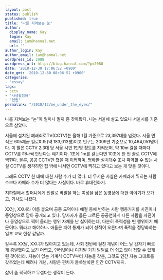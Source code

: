 ```yaml
---
layout: post
status: publish
published: true
title: "나를 지켜보는 눈"
author:
  display_name: Kay
  login: Kay
  email: iam@hannal.net
  url: ''
author_login: Kay
author_email: iam@hannal.net
wordpress_id: 2088
wordpress_url: http://blog.hannal.com/?p=2088
date: '2010-12-30 17:06:52 +0900'
date_gmt: '2010-12-30 08:06:52 +0900'
categories:
- "essay"
tags:
- cctv
- "사생활침해"
- "인권"
permalink: "/2010/12/me_under_the_eyes/"
---
```

<p>나를 지켜보는 “눈”이 얼마나 될까 좀 찾아봤다. 나는 서울에 살고 있으니 서울시를 기준으로 삼았다.</p>
<p>서울에 설치된 폐쇄회로TV(CCTV)는 올해 1월 기준으로 23,397대를 넘겼다. 서울 면적은 605제곱 킬로미터(약 183,013평)이고 인구는 2009년 기준으로 10,464,051명이다. 이 말은 CCTV 2.3대 당 서울 시민 1만명 정도를 지켜보며, 약 10m 걸을 때마다 CCTV를 하나씩 만난다는 얘기이다. 1초에 1m를 걷는다면 10초에 한 번 꼴로 CCTV에 찍힌다. 물론, 공공 CCTV만 쳤을 때 이러하며, 명확한 설치대수 조차 파악할 수 없는 사설 CCTV를 생각하면 집 밖에 나서면 CCTV에 찍히고 있다고 보는 게 맞을 것이다.</p>
<p>그래도 CCTV 한 대에 대한 사람 수가 더 많다. 더 무서운 사실은 카메라에 찍히는 사람 수보다 카메라 수가 더 많다는 사실이다. 바로 휴대전화기.</p>
<p>지하철에서 할머니에게 반말로 막말을 하는 여성을 담은 동영상에 대한 이야기가 오가고, 기사도 나왔다.</p>
<p>XX남, XX녀라 이름 붙으며 공중 도덕이나 예절 등에 반하는 사람 행동거지를 사진이나 동영상으로 담아 공개되고 있다. 당사자가 옳든 그르든 공공연하게 다른 사람을 사진이나 동영상으로 찍어 올리는 행위 자체를 난 싫어하는데, 다분히 폭력성을 띤 행위이기 때문이다. 뭐라고 해야하나. 애들은 패야 통제가 되어 성적이 오른다며 폭력을 정당화하는 일부 교육 현장 같달까.</p>
<p>갈수록 XX남, XX녀가 많아지고 있는데, 사회 전반에 걸친 개념이 어느 날 갑자기 빠르게 증발했다고 보긴 어렵고, 인터넷이나 디지털 기기 발달로 더 쉽고 많이 접할 수 있게 된 것이리라.  지능이 없는 기계식 CCTV부터 지능을 갖춘, 그것도 인간 지능 그대로를 갖추었는데 배려나 개념, 사랑은 편차가 들쑥날쑥한 인간 CCTV까지.</p>
<p>삶이 좀 팍팍하고 무섭다는 생각이 든다.</p>
